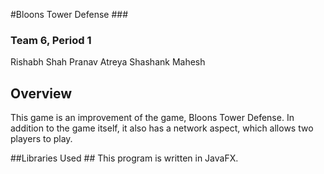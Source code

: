 #Bloons Tower Defense ###

### Team 6, Period 1 ###

Rishabh Shah 
Pranav Atreya 
Shashank Mahesh

## Overview ##
This game is an improvement of the game, Bloons Tower Defense.
In addition to the game itself, it also has a network aspect,
which allows two players to play.

##Libraries Used ##
This program is written in JavaFX.